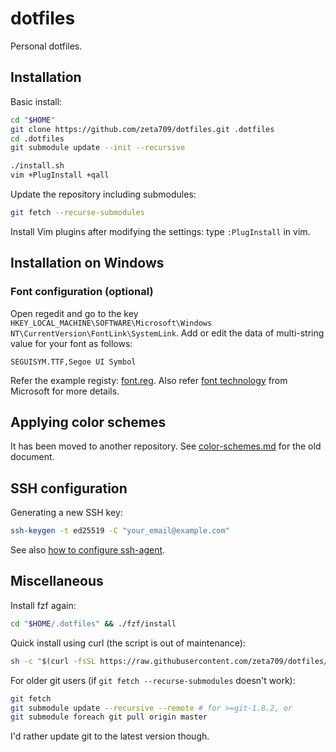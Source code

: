 dotfiles
========

Personal dotfiles.

Installation
------------

Basic install:
``` sh
cd "$HOME"
git clone https://github.com/zeta709/dotfiles.git .dotfiles
cd .dotfiles
git submodule update --init --recursive

./install.sh
vim +PlugInstall +qall
```

Update the repository including submodules:
``` sh
git fetch --recurse-submodules
```

Install Vim plugins after modifying the settings:
type `:PlugInstall` in vim.

Installation on Windows
-----------------------

### Font configuration (optional)

Open regedit and go to the key
`HKEY_LOCAL_MACHINE\SOFTWARE\Microsoft\Windows NT\CurrentVersion\FontLink\SystemLink`.
Add or edit the data of multi-string value for your font as follows:

```
SEGUISYM.TTF,Segoe UI Symbol
```

Refer the example registy: [font.reg](https://gist.github.com/zeta709/e2e10d027415c0c1305ca18ad15f25a6).
Also refer [font technology](https://docs.microsoft.com/ko-kr/globalization/input/font-technology#font-linking)
from Microsoft for more details.

Applying color schemes
----------------------

It has been moved to another repository.
See [color-schemes.md](Documentation/old/color-schemes.md) for the old document.


SSH configuration
-----------------

Generating a new SSH key:
``` sh
ssh-keygen -t ed25519 -C "your_email@example.com"
```

See also [how to configure ssh-agent](Documentation/how-to-configure-ssh-agent.md).

Miscellaneous
-------------

Install fzf again:
``` sh
cd "$HOME/.dotfiles" && ./fzf/install
```

Quick install using curl (the script is out of maintenance):
``` sh
sh -c "$(curl -fsSL https://raw.githubusercontent.com/zeta709/dotfiles/master/install_quick.sh)"
```

For older git users (if `git fetch --recurse-submodules` doesn't work):
``` sh
git fetch
git submodule update --recursive --remote # for >=git-1.8.2, or
git submodule foreach git pull origin master
```
I'd rather update git to the latest version though.
